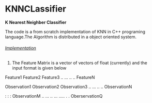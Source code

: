 # KNNCLassifier
<b>K Nearest Neighber Classifier </b>

The code is a from scratch implementation of KNN in C++ programing language.The Algorithm is distributed in a object oriented system.

<h6><u>Implementation</u></h6>

1. The Feature Matrix is a vector of vectors of float (currently) and the input format is given below

Feature1      Feature2      Feature3      .. ... .. ..        FeatureN

Observation1  Observation2  Observation3  .. ... .. ..        ObservationN

:
:
:
ObservationM  ..  ... ..          ...     .....       . .      OberservationQ



